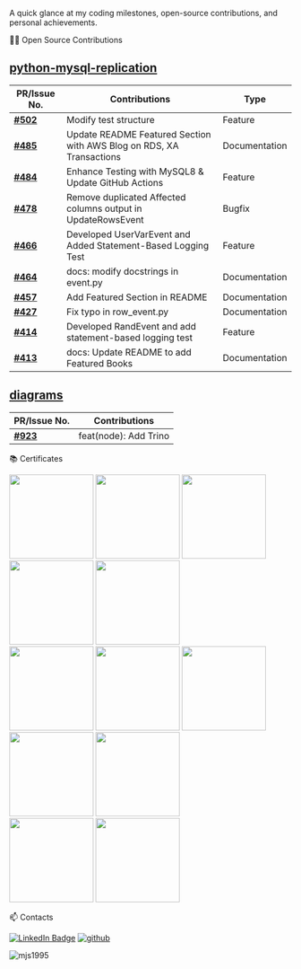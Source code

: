 A quick glance at my coding milestones, open-source contributions, and personal achievements.

👨‍💻  Open Source Contributions 
## [python-mysql-replication](https://github.com/noplay/python-mysql-replication)
| **PR/Issue No.**                | **Contributions**              | **Type** |
|---------------------|-------------------|----------|
| **[#502](https://github.com/julien-duponchelle/python-mysql-replication/pull/502)** | Modify test structure   | Feature
| **[#485](https://github.com/julien-duponchelle/python-mysql-replication/pull/485)** | Update README Featured Section with AWS Blog on RDS, XA Transactions   | Documentation
| **[#484](https://github.com/julien-duponchelle/python-mysql-replication/pull/484)** | Enhance Testing with MySQL8 & Update GitHub Actions   | Feature
| **[#478](https://github.com/julien-duponchelle/python-mysql-replication/pull/478)** | Remove duplicated Affected columns output in UpdateRowsEvent   | Bugfix
| **[#466](https://github.com/julien-duponchelle/python-mysql-replication/pull/466)** | Developed UserVarEvent and Added Statement-Based Logging Test   | Feature
| **[#464](https://github.com/julien-duponchelle/python-mysql-replication/pull/464)** | docs: modify docstrings in event.py | Documentation
| **[#457](https://github.com/julien-duponchelle/python-mysql-replication/pull/457)** | Add Featured Section in README | Documentation
| **[#427](https://github.com/julien-duponchelle/python-mysql-replication/pull/427)** | Fix typo in row_event.py  | Documentation
| **[#414](https://github.com/julien-duponchelle/python-mysql-replication/pull/414)** | Developed RandEvent and add statement-based logging test  | Feature
| **[#413](https://github.com/julien-duponchelle/python-mysql-replication/pull/413)** | docs: Update README to add Featured Books | Documentation

## [diagrams](https://github.com/mingrammer/diagrams)
| **PR/Issue No.**                | **Contributions**              | 
|---------------------|-------------------|
| **[#923](https://github.com/mingrammer/diagrams/pull/923)** | feat(node): Add Trino   |

📚 Certificates

<div style="display:flex;">
</div>
<a href="https://www.credly.com/badges/2f11eaa2-1f44-43fc-a2a2-1339ccb849ca/public_url"><img width="150" height="150" src="https://images.credly.com/size/680x680/images/2d84e428-9078-49b6-a804-13c15383d0de/image.png"/></a>
<a href="https://www.credly.com/badges/5bf60456-4389-4e83-b5d1-ea93d8548df0/public_url"><img width="150" height="150" src="https://images.credly.com/size/680x680/images/bd31ef42-d460-493e-8503-39592aaf0458/image.png"/></a>
<a href="https://www.credly.com/badges/fd3611cd-75b8-4487-af53-7876bd4b69ed/public_url"><img width="150" height="150" src="https://images.credly.com/size/680x680/images/778bde6c-ad1c-4312-ac33-2fa40d50a147/image.png"/></a>
<a href="https://www.credly.com/badges/a6d22c6c-7d4a-42d8-8316-e2624b6ba7af/public_url"><img width="150" height="150" src="https://images.credly.com/size/680x680/images/4d08274f-64c1-495e-986b-3143f51b1371/image.png"/></a>
<a href="https://www.credly.com/badges/1df9b0cc-2c64-4ad8-868f-fc2012cd8a30/public_url"><img width="150" height="150" src="https://images.credly.com/size/680x680/images/53acdae5-d69f-4dda-b650-d02ed7a50dd7/image.png"/></a>
<br>
<a href="https://www.credly.com/badges/7e809710-d708-4d97-9f61-553a5600295d/public_url"><img width="150" height="150" src="https://images.credly.com/size/680x680/images/0e284c3f-5164-4b21-8660-0d84737941bc/image.png"/></a>
<a href="https://www.credly.com/badges/88d12fb0-f1b0-4679-b863-905021133137/public_url"><img width="150" height="150" src="https://images.credly.com/size/680x680/images/b9feab85-1a43-4f6c-99a5-631b88d5461b/image.png"/></a>
<a href="https://www.credly.com/badges/756942a0-1fef-41d3-9c1b-0a817acd8f83/public_url"><img width="150" height="150" src="https://images.credly.com/size/680x680/images/e5c85d7f-4e50-431e-b5af-fa9d9b0596e7/image.png"/></a>
<a href="https://www.credly.com/badges/17da2cce-de94-484a-9936-a2da7db61513/public_url"><img width="150" height="150" src="https://images.credly.com/size/680x680/images/f0d3fbb9-bfa7-4017-9989-7bde8eaf42b1/image.png"/></a>
<a href="https://www.credly.com/badges/4f0ec71f-0299-4f5e-924e-c61737cf98f3/public_url"><img width="150" height="150" src="https://images.credly.com/size/680x680/images/00634f82-b07f-4bbd-a6bb-53de397fc3a6/image.png"/></a>
<br>
<a href="https://www.credly.com/badges/b7ea1799-30b9-4dc0-b32f-19701266d993/public_url"><img width="150" height="150" src="https://images.credly.com/size/680x680/images/8b8ed108-e77d-4396-ac59-2504583b9d54/cka_from_cncfsite__281_29.png"/></a>
<a href="https://www.credly.com/badges/203d818d-fa2f-401c-a61e-050eb230851e/public_url"><img width="150" height="150" src="https://images.credly.com/size/680x680/images/f88d800c-5261-45c6-9515-0458e31c3e16/ckad_from_cncfsite.png"/></a>
<br>

📫 Contacts

[![LinkedIn Badge](http://img.shields.io/badge/-LinkedIn-0072b1?style=flat&logo=linkedin&link=https://www.linkedin.com/in/%EC%A0%95%EC%8A%B9-%EB%AC%B8-24194b182/)](https://www.linkedin.com/in/jeong-seung-mun-24194b182/) [![github](http://img.shields.io/badge/-Tech%20Blog-655ced?style=flat&logo=github&link=https://mjs1995.tistory.com/)](https://mjs1995.tistory.com/)

<p><img align="left" src="https://github-readme-streak-stats.herokuapp.com/?user=mjs1995&" alt="mjs1995" /></p>



<!--

**mjs1995/mjs1995** is a ✨ _special_ ✨ repository because its `README.md` (this file) appears on your GitHub profile. ~2024

Here are some ideas to get you started:

- 🔭 I’m currently working on ...
- 🌱 I’m currently learning ...
- 👯 I’m looking to collaborate on ...
- 🤔 I’m looking for help with ...
- 💬 Ask me about ...
- 📫 How to reach me: ...
- 😄 Pronouns: ...
- ⚡ Fun fact: ...

![header](https://capsule-render.vercel.app/api?type=wave&color=EADFF2&height=200&section=header&text=JeongSeung%20Moon&&fontColor=632a72&fontSize=70&animation=fadeIn&fontAlignY=30)

👋 Hello My name is JeongSeung Mun, I am a Data Scientist working at ![image](https://user-images.githubusercontent.com/47103479/124492971-12aab900-ddf0-11eb-8074-4070805556c2.png)

My major is Applied Statistics, and I have been studying Data analysis and MachineLearning since 2018, I have project experience using
Python(My Most confident language), SQL, R, SPSS languages. I am very interested in machine learning


✨ Algorithm 

[![Solved.ac Profile](http://mazassumnida.wtf/api/v2/generate_badge?boj=munmun2004)](https://solved.ac/munmun2004/)
<p><img align="left" src="https://github-readme-streak-stats.herokuapp.com/?user=mjs1995&" alt="mjs1995" /></p>

<p align="left"> <img src="https://komarev.com/ghpvc/?username=mjs1995&label=Profile%20views&color=0e75b6&style=flat-square" alt="mjs1995" /> </p>

📄 Publication

[[Link](https://www.dbpia.co.kr/journal/articleDetail?nodeId=NODE10532320&language=ko_KR)]A Study on the Factors and Overcoming Methods of Extinction of Provinces in Korea: The Exploration with Machine Learning methods - The Korean Journal of Local Government Studies

🌱 Award

[[Link](https://www.oss.kr/notice/show/53ba6af3-867d-45ad-a31c-ba576c4f1855)] Open Source Contribution Academy 3rd place

[[Link](https://github.com/mjs1995/yeonsei_project/blob/master/%ED%95%99%EC%88%A0%EC%83%81.md)] (사)한국지방정부학회 제20회(2021년도) 학술상 우수논문상 수상 

[[Link](https://github.com/mjs1995/yeonsei_project/blob/master/%EC%88%98%EC%83%81.md)] Received the grand prize in the 2020 Big Data Youth Talent Development Project (Data Youth Campus) project evaluation


✨ Certificate

[![Tensorfllow Badge](http://img.shields.io/badge/-Tensorflow_Developer_Certificate-FF6F00?style=flat&logo=TensorFlow&logoColor=white&link=https://www.credential.net/2b437ba4-7039-4ac3-8e41-407ed0c3829f#gs.p7othz)](https://www.credential.net/2b437ba4-7039-4ac3-8e41-407ed0c3829f#gs.p7othz)
[<img src="https://img.shields.io/badge/CKA: Certified Kubernetes Administrator-326ce5?style=flat-square&logo=kubernetes&logoColor=white"/></a>](https://www.credly.com/badges/b7ea1799-30b9-4dc0-b32f-19701266d993/linked_in_profile)

📚 Tech Stacks
<p align="center"><img src="https://img.shields.io/badge/Python-3766AB?style=flat-square&logo=Python&logoColor=white"/></a>
<img src="https://img.shields.io/badge/Mysql-4479A1?style=flat-square&logo=MySql&logoColor=white"/></a>
<img src="https://img.shields.io/badge/Apache Spark-E25A1C?style=flat-square&logo=Apache Spark&logoColor=white"/></a>
<img src="https://img.shields.io/badge/Apache Hadoop-66CCFF?style=flat-square&logo=ApacheHadoop&logoColor=white"/></a>
<img src="https://img.shields.io/badge/Apache Airflow-017CEE?style=flat-square&logo=Apache Airflow&logoColor=white"/></a>
<img src="https://img.shields.io/badge/AWS-232F3E?style=flat-square&logo=amazon-aws&logoColor=white"/></a>
<img src="https://img.shields.io/badge/Git-F05032?style=flat-square&logo=Git&logoColor=white"/></a>

<p align="center"><img src="https://img.shields.io/badge/R-276DC3?style=flat-square&logo=R&logoColor=white"/></a>
<img src="https://img.shields.io/badge/SPSS-052FAD?style=flat-square&logo=IBM&logoColor=white"/></a>
<img src="https://img.shields.io/badge/Selenium-43B02A?style=flat-square&logo=Selenium&logoColor=white"/></a> 
<img src="https://img.shields.io/badge/Docker-2496ED?style=flat-square&logo=docker&logoColor=white"/></a>
<img src="https://img.shields.io/badge/Kubernetes-326ce5?style=flat-square&logo=kubernetes&logoColor=white"/></a>
<img src="https://img.shields.io/badge/Tableau-E97627?style=flat-square&logo=Tableau&logoColor=white"/></a> 

-->
